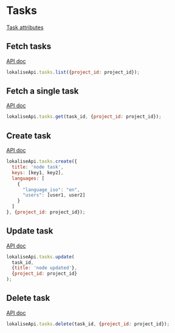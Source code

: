 # Tasks

[Task attributes](https://app.lokalise.com/api2docs/curl/#resource-tasks)

## Fetch tasks

[API doc](https://app.lokalise.com/api2docs/curl/#transition-list-all-tasks-get)

```js
lokaliseApi.tasks.list({project_id: project_id});
```

## Fetch a single task

[API doc](https://app.lokalise.com/api2docs/curl/#transition-retrieve-a-task-get)

```js
lokaliseApi.tasks.get(task_id, {project_id: project_id});
```

## Create task

[API doc](https://app.lokalise.com/api2docs/curl/#transition-create-a-task-post)

```js
lokaliseApi.tasks.create({
  title: 'node task',
  keys: [key1, key2],
  languages: [
    {
      "language_iso": "en",
      "users": [user1, user2]
    }
  ]
}, {project_id: project_id});
```

## Update task

[API doc](https://app.lokalise.com/api2docs/curl/#transition-update-a-task-put)

```js
lokaliseApi.tasks.update(
  task_id,
  {title: 'node updated'},
  {project_id: project_id}
);
```

## Delete task

[API doc](https://app.lokalise.com/api2docs/curl/#transition-delete-a-task-delete)

```js
lokaliseApi.tasks.delete(task_id, {project_id: project_id});
```
